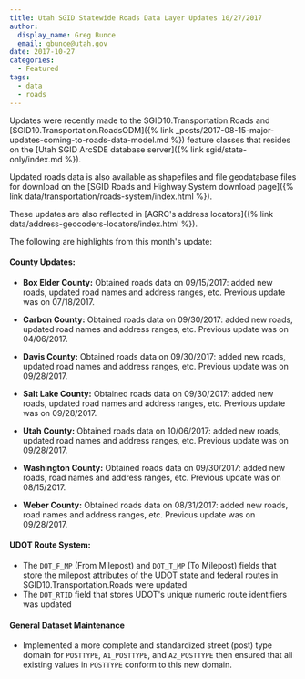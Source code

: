 ```yaml
---
title: Utah SGID Statewide Roads Data Layer Updates 10/27/2017
author:
  display_name: Greg Bunce
  email: gbunce@utah.gov
date: 2017-10-27
categories:
  - Featured
tags:
  - data
  - roads
---
```


Updates were recently made to the SGID10.Transportation.Roads and [SGID10.Transportation.RoadsODM]({% link _posts/2017-08-15-major-updates-coming-to-roads-data-model.md %}) feature classes that resides on the [Utah SGID ArcSDE database server]({% link sgid/state-only/index.md %}).

Updated roads data is also available as shapefiles and file geodatabase files for download on the [SGID Roads and Highway System download page]({% link data/transportation/roads-system/index.html %}).

These updates are also reflected in [AGRC's address locators]({% link data/address-geocoders-locators/index.html %}).


The following are highlights from this month's update:

#### County Updates:

- **Box Elder County:** Obtained roads data on 09/15/2017: added new roads, updated road names and address ranges, etc. Previous update was on 07/18/2017.

- **Carbon County:** Obtained roads data on 09/30/2017: added new roads, updated road names and address ranges, etc. Previous update was on 04/06/2017.

- **Davis County:** Obtained roads data on 09/30/2017: added new roads, updated road names and address ranges, etc. Previous update was on 09/28/2017.

- **Salt Lake County:** Obtained roads data on 09/30/2017: added new roads, updated road names and address ranges, etc. Previous update was on 09/28/2017.

- **Utah County:** Obtained roads data on 10/06/2017: added new roads, updated road names and address ranges, etc. Previous update was on 09/28/2017.

- **Washington County:** Obtained roads data on 09/30/2017: added new roads, road names and address ranges, etc. Previous update was on 08/15/2017.

- **Weber County:** Obtained roads data on 08/31/2017: added new roads, road names and address ranges, etc. Previous update was on 09/28/2017.

#### UDOT Route System:

- The `DOT_F_MP` (From Milepost) and `DOT_T_MP` (To Milepost) fields that store the milepost attributes of the UDOT state and federal routes in SGID10.Transportation.Roads were updated
- The `DOT_RTID` field that stores UDOT's unique numeric route identifiers was updated

#### General Dataset Maintenance
- Implemented a more complete and standardized street (post) type domain for `POSTTYPE`, `A1_POSTTYPE`, and `A2_POSTTYPE` then ensured that all existing values in `POSTTYPE` conform to this new domain.
